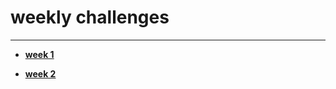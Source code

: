 # weekly challenges
---

- [**week 1**](https://github.com/d2b74/core-code-from-scratch-readme/blob/main/week-1.md)

- [**week 2**](https://github.com/d2b74/core-code-from-scratch-readme/blob/main/week-2.md)
